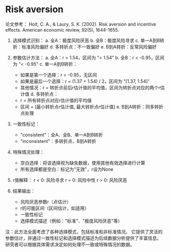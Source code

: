 # Risk aversion

论文参考：
Holt, C. A., & Laury, S. K. (2002). Risk aversion and incentive effects. American economic review, 92(5), 1644-1655.


1. 选择模式识别：
   a. 全A：极度风险厌恶
   b. 全B：极度风险寻求
   c. 单一A到B转折：标准风险偏好
   d. 多转折点：不一致偏好
   e. B到A转折：反常风险偏好

2. 参数估计方法：
   a. 全A：r > 1.54，区间为 "> 1.54"
   b. 全B：r < -0.95，区间为 "< -0.95"
   c. 单一A到B转折：
      - 如果是第一个选择：r = -0.95，无区间
      - 如果是最后一个选择：r = (1.37 + 1.54) / 2，区间为 "[1.37, 1.54]"
      - 其他情况：r = 转折点前后r估计值的平均值，区间为转折点对应的两个r估计值
   d. 多转折点：
      - r = 所有转折点对应r估计值的平均值
      - 区间 = [最小转折点r估计值, 最大转折点r估计值]
   e. B到A转折：同多转折点处理

3. 一致性标记：
   - "consistent"：全A、全B、单一A到B转折
   - "inconsistent"：多转折点、B到A转折

4. 特殊情况处理：
   - 空白选择：将该选择视为缺失数据，使用其他有效选择进行计算
   - 所有选择都是空白：标记为"无效"，r设为None

5. r值解释：
   r < 0: 风险寻求
   r = 0: 风险中性
   r > 0: 风险厌恶

6. 结果输出：
   - 风险厌恶参数r（点估计）
   - r的可能区间（区间估计，如适用）
   - 一致性标记
   - 选择模式描述（例如："标准"、"极度风险厌恶"等）

注：此方法全面考虑了各种选择模式，包括标准和非标准情况。
    它提供了灵活的参数估计，并通过一致性标记和选择模式描述为后续数据分析提供了丰富信息。
    研究者可以根据具体需求决定如何处理不一致或特殊情况的数据。